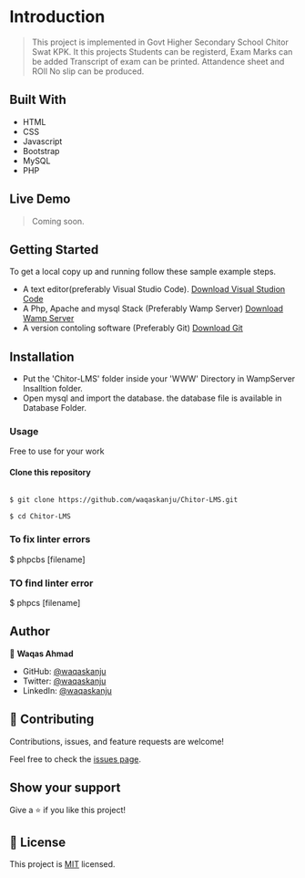
# Introduction

> This project is implemented in Govt Higher Secondary School Chitor Swat KPK. It this projects Students can be registerd,
> Exam Marks can be added
> Transcript of exam can be printed.
>  Attandence sheet and ROll No slip can be produced.


## Built With

- HTML
- CSS
- Javascript
- Bootstrap
- MySQL
- PHP


## Live Demo

> Coming soon.

## Getting Started

To get a local copy up and running follow these sample example steps.

- A text editor(preferably Visual Studio Code). [Download Visual Studion Code](https://code.visualstudio.com/)
- A Php, Apache and mysql Stack (Preferably Wamp Server)    [Download Wamp Server](https://www.wampserver.com/en/#download-wrapper)
- A version contoling software (Preferably Git)  [Download Git](https://git-scm.com/downloads)

## Installation
- Put the 'Chitor-LMS' folder inside your 'WWW' Directory in WampServer Insalltion folder.
- Open mysql and import the database. the database file is available in Database Folder.


### Usage
Free to use for your work

#### Clone this repository

```bash

$ git clone https://github.com/waqaskanju/Chitor-LMS.git

$ cd Chitor-LMS

```

### To fix linter errors

$ phpcbs [filename]

### TO find linter error

$ phpcs [filename]

## Author



👤 **Waqas Ahmad**

- GitHub: [@waqaskanju](https://github.com/waqaskanju)
- Twitter: [@waqaskanju](https://twitter.com/waqaskanju)
- LinkedIn: [@waqaskanju](https://www.linkedin.com/in/waqaskanju)






## 🤝 Contributing

Contributions, issues, and feature requests are welcome!

Feel free to check the [issues page](../../issues/).

## Show your support

Give a ⭐️ if you like this project!



## 📝 License

This project is [MIT](./MIT.md) licensed.
